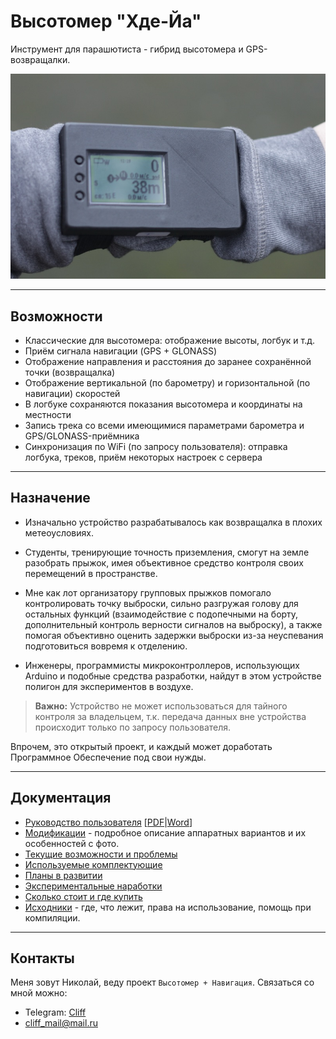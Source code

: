 # Высотомер "Хде-Йа"

Инструмент для парашютиста - гибрид высотомера и GPS-возвращалки.

![](doc/main.jpg)

***
## Возможности

* Классические для высотомера: отображение высоты, логбук и т.д.
* Приём сигнала навигации (GPS + GLONASS)
* Отображение направления и расстояния до заранее сохранённой точки (возвращалка)
* Отображение вертикальной (по барометру) и горизонтальной (по навигации) скоростей
* В логбуке сохраняются показания высотомера и координаты на местности
* Запись трека со всеми имеющимися параметрами барометра и GPS/GLONASS-приёмника
* Синхронизация по WiFi (по запросу пользователя): отправка логбука, треков, приём некоторых настроек с сервера


***
## Назначение

* Изначально устройство разрабатывалось как возвращалка в плохих метеоусловиях.

* Студенты, тренирующие точность приземления, смогут на земле разобрать прыжок, имея объективное средство контроля своих перемещений в пространстве.

* Мне как лот организатору групповых прыжков помогало контролировать точку выброски, сильно разгружая голову для остальных функций (взаимодействие с подопечными на борту, дополнительный контроль верности сигналов на выброску), а также помогая объективно оценить задержки выброски из-за неуспевания подготовиться вовремя к отделению.

* Инженеры, программисты микроконтроллеров, использующих Arduino и подобные средства разработки, найдут в этом устройстве полигон для экспериментов в воздухе.

>**Важно:** Устройство не может использоваться для тайного контроля за владельцем, т.к. передача данных вне устройства происходит только по запросу пользователя.

Впрочем, это открытый проект, и каждый может доработать Программное Обеспечение под свои нужды.


***
## Документация

* [Руководство пользователя](doc/userman/README.md) \[[PDF](doc/userman.pdf)|[Word](doc/userman.docx)\]
* [Модификации](doc/models/README.md) - подробное описание аппаратных вариантов и их особенностей с фото.
* [Текущие возможности и проблемы](doc/build/README.md)
* [Используемые комплектующие](doc/build/hardware.md)
* [Планы в развитии](doc/build/future.md)
* [Экспериментальные наработки](doc/test/README.md)
* [Сколько стоит и где купить](doc/build/price.md)
* [Исходники](doc/code/README.md) - где, что лежит, права на использование, помощь при компиляции.


***
## Контакты

Меня зовут Николай, веду проект `Высотомер + Навигация`. Связаться со мной можно:

* Telegram: [Cliff](https://t.me/cliffa_net)
* cliff_mail@mail.ru
